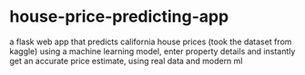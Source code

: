 # house-price-predicting-app
a flask web app that predicts california house prices (took the dataset from kaggle) using a machine learning model, enter property details and instantly get an accurate price estimate, using real data and modern ml
